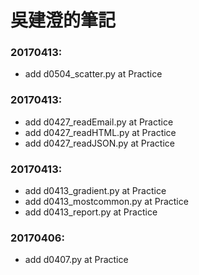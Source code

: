 # 吳建澄的筆記

### 20170413:
+ add d0504_scatter.py at Practice

### 20170413:
+ add d0427_readEmail.py at Practice
+ add d0427_readHTML.py at Practice
+ add d0427_readJSON.py at Practice

### 20170413:
+ add d0413_gradient.py at Practice
+ add d0413_mostcommon.py at Practice
+ add d0413_report.py at Practice

### 20170406:
+ add d0407.py at Practice